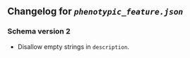 ## Changelog for *`phenotypic_feature.json`*

### Schema version 2

* Disallow empty strings in `description`.
